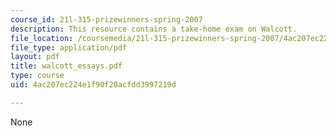 ```yaml
---
course_id: 21l-315-prizewinners-spring-2007
description: This resource contains a take-home exam on Walcott.
file_location: /coursemedia/21l-315-prizewinners-spring-2007/4ac207ec224e1f90f20acfdd3997219d_walcott_essays.pdf
file_type: application/pdf
layout: pdf
title: walcott_essays.pdf
type: course
uid: 4ac207ec224e1f90f20acfdd3997219d

---
```

None
